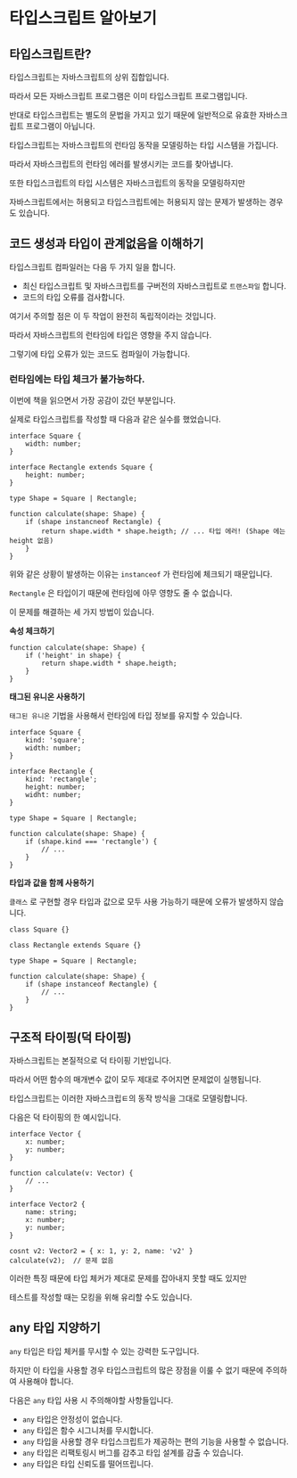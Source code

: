 # 타입스크립트 알아보기

## 타입스크립트란?

타입스크립트는 자바스크립트의 상위 집합입니다.

따라서 모든 자바스크립트 프로그램은 이미 타입스크립트 프로그램입니다.

반대로 타입스크립트는 별도의 문법을 가지고 있기 때문에 일반적으로 유효한 자바스크립트 프로그램이 아닙니다.

타입스크립트는 자바스크립트의 런타임 동작을 모델링하는 타입 시스템을 가집니다.

따라서 자바스크립트의 런타임 에러를 발생시키는 코드를 찾아냅니다.

또한 타입스크립트의 타입 시스템은 자바스크립트의 동작을 모델링하지만 

자바스크립트에서는 허용되고 타입스크립트에는 허용되지 않는 문제가 발생하는 경우도 있습니다.

## 코드 생성과 타입이 관계없음을 이해하기

타입스크립트 컴파일러는 다음 두 가지 일을 합니다.

- 최신 타입스크립트 및 자바스크립트를 구버전의 자바스크립트로 `트랜스파일` 합니다.
- 코드의 타입 오류를 검사합니다.

여기서 주의할 점은 이 두 작업이 완전히 독립적이라는 것입니다.

따라서 자바스크립트의 런타임에 타입은 영향을 주지 않습니다.

그렇기에 타입 오류가 있는 코드도 컴파일이 가능합니다.

### 런타임에는 타입 체크가 불가능하다.

이번에 책을 읽으면서 가장 공감이 갔던 부분입니다.

실제로 타입스크립트를 작성할 때 다음과 같은 실수를 했었습니다.

```tsx
interface Square {
	width: number;
}

interface Rectangle extends Square {
	height: number;
}

type Shape = Square | Rectangle;

function calculate(shape: Shape) {
	if (shape instancneof Rectangle) {
		return shape.width * shape.heigth; // ... 타입 에러! (Shape 에는 height 없음)
	}
}
```

위와 같은 상황이 발생하는 이유는 `instanceof` 가 런타임에 체크되기 때문입니다.

`Rectangle` 은 타입이기 때문에 런타임에 아무 영향도 줄 수 없습니다.

이 문제를 해결하는 세 가지 방법이 있습니다.

**속성  체크하기**

```tsx
function calculate(shape: Shape) {
	if ('height' in shape) {
		return shape.width * shape.heigth; 
	}
}
```

**태그된 유니온 사용하기**

`태그된 유니온` 기법을 사용해서 런타임에 타입 정보를 유지할 수 있습니다.

```tsx
interface Square {
	kind: 'square';
	width: number;
}

interface Rectangle {
	kind: 'rectangle';
	height: number;
	widht: number;
}

type Shape = Square | Rectangle;

function calculate(shape: Shape) {
	if (shape.kind === 'rectangle') {
		// ...
	}
}
```

**타입과 값을 함께 사용하기**

`클래스` 로 구현할 경우 타입과 값으로 모두 사용 가능하기 때문에 오류가 발생하지 않습니다.

```tsx
class Square {}

class Rectangle extends Square {}

type Shape = Square | Rectangle;

function calculate(shape: Shape) {
	if (shape instanceof Rectangle) {
		// ...	
	}
}
```

## 구조적 타이핑(덕 타이핑)

자바스크립트는 본질적으로 덕 타이핑 기반입니다.

따라서 어떤 함수의 매개변수 값이 모두 제대로 주어지면 문제없이 실행됩니다.

타입스크립트는 이러한 자바스크립ㅌ의 동작 방식을 그대로 모델링합니다.

다음은 덕 타이핑의 한 예시입니다.

```tsx
interface Vector {
	x: number;
	y: number;
}

function calculate(v: Vector) {
	// ...
}

interface Vector2 {
	name: string;
	x: number;
	y: number;
}

cosnt v2: Vector2 = { x: 1, y: 2, name: 'v2' }
calculate(v2);  // 문제 없음
```

이러한 특징 때문에 타입 체커가 제대로 문제를 잡아내지 못할 때도 있지만

테스트를 작성할 때는 모킹을 위해 유리할 수도 있습니다.

## any 타입 지양하기

`any` 타입은 타입 체커를 무시할 수 있는 강력한 도구입니다.

하지만 이 타입을 사용할 경우 타입스크립트의 많은 장점을 이룰 수 없기 때문에 주의하여 사용해야 합니다.

다음은 `any` 타입 사용 시 주의해야할 사항들입니다.

- `any` 타입은 안정성이 없습니다.
- `any` 타입은 함수 시그니처를 무시합니다.
- `any` 타입을 사용할 경우 타입스크립트가 제공하는 편의 기능을 사용할 수 없습니다.
- `any` 타입은 리팩토링시 버그를 감추고 타입 설계를 감출 수 있습니다.
- `any` 타입은 타입 신뢰도를 떨어뜨립니다.
